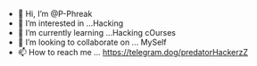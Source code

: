 - 👋 Hi, I’m @P-Phreak
- 👀 I’m interested in ...Hacking 
- 🌱 I’m currently learning ...Hacking cOurses
- 💞️ I’m looking to collaborate on ... MySelf
- 📫 How to reach me ... https://telegram.dog/predatorHackerzZ

<!---
P-Phreak/P-Phreak is a ✨ special ✨ repository because its `README.md` (this file) appears on your GitHub profile.
You can click the Preview link to take a look at your changes.
--->
